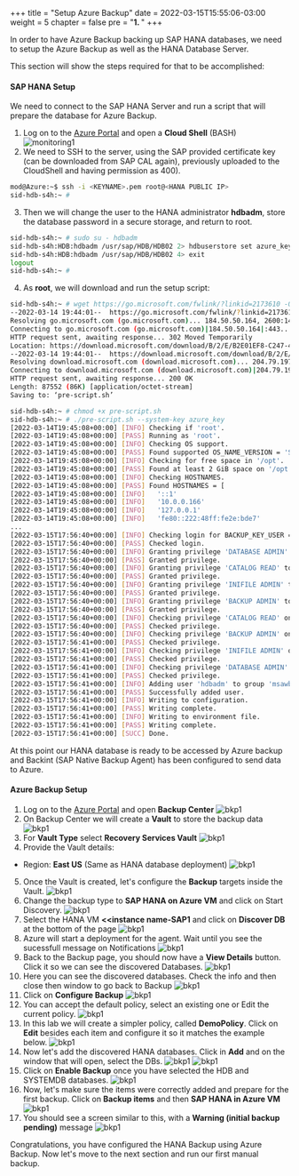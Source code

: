 +++
title = "Setup Azure Backup"
date = 2022-03-15T15:55:06-03:00
weight = 5
chapter = false
pre = "<b>1. </b>"
+++

In order to have Azure Backup backing up SAP HANA databases, we need to setup the Azure Backup as well as the HANA Database Server.

This section will show the steps required for that to be accomplished:

#### SAP HANA Setup

We need to connect to the SAP HANA Server and run a script that will prepare the database for Azure Backup. 

1. Log on to the [Azure Portal](https://portal.azure.com) and open a **Cloud Shell** (BASH)
![monitoring1](/images/ba00.png?height=100px) 
2. We need to SSH to the server, using the SAP provided certificate key (can be downloaded from SAP CAL again), previously uploaded to the CloudShell and having permission as 400). 
```bash
mod@Azure:~$ ssh -i <KEYNAME>.pem root@<HANA PUBLIC IP>
sid-hdb-s4h:~ # 
```
3. Then we will change the user to the HANA administrator **hdbadm**, store the database password in a secure storage, and return to root. 
```bash
sid-hdb-s4h:~ # sudo su - hdbadm
sid-hdb-s4h:HDB:hdbadm /usr/sap/HDB/HDB02 2> hdbuserstore set azure_key localhost:30213 SYSTEM '<YOUR SAP DEFINED PASSWORD>'
sid-hdb-s4h:HDB:hdbadm /usr/sap/HDB/HDB02 4> exit
logout
sid-hdb-s4h:~ # 
```
4. As **root**, we will download and run the setup script: 
```bash
sid-hdb-s4h:~ # wget https://go.microsoft.com/fwlink/?linkid=2173610 -O pre-script.sh
--2022-03-14 19:44:01--  https://go.microsoft.com/fwlink/?linkid=2173610
Resolving go.microsoft.com (go.microsoft.com)... 184.50.50.164, 2600:1408:c400:e82::2c1a, 2600:1408:c400:e80::2c1a
Connecting to go.microsoft.com (go.microsoft.com)|184.50.50.164|:443... connected.
HTTP request sent, awaiting response... 302 Moved Temporarily
Location: https://download.microsoft.com/download/B/2/E/B2E01EF8-C247-42A6-BCC7-E45B78F20C99/msawb-plugin-config-com-sap-hana.sh [following]
--2022-03-14 19:44:01--  https://download.microsoft.com/download/B/2/E/B2E01EF8-C247-42A6-BCC7-E45B78F20C99/msawb-plugin-config-com-sap-hana.sh
Resolving download.microsoft.com (download.microsoft.com)... 204.79.197.219
Connecting to download.microsoft.com (download.microsoft.com)|204.79.197.219|:443... connected.
HTTP request sent, awaiting response... 200 OK
Length: 87552 (86K) [application/octet-stream]
Saving to: ‘pre-script.sh’

sid-hdb-s4h:~ # chmod +x pre-script.sh
sid-hdb-s4h:~ # ./pre-script.sh --system-key azure_key 
[2022-03-14T19:45:08+00:00] [INFO] Checking if 'root'.
[2022-03-14T19:45:08+00:00] [PASS] Running as 'root'.
[2022-03-14T19:45:08+00:00] [INFO] Checking OS support.
[2022-03-14T19:45:08+00:00] [PASS] Found supported OS_NAME_VERSION = 'SLES-15.1'.
[2022-03-14T19:45:08+00:00] [INFO] Checking for free space in '/opt'.
[2022-03-14T19:45:08+00:00] [PASS] Found at least 2 GiB space on '/opt'.
[2022-03-14T19:45:08+00:00] [INFO] Checking HOSTNAMES.
[2022-03-14T19:45:08+00:00] [PASS] Found HOSTNAMES = [
[2022-03-14T19:45:08+00:00] [INFO]   '::1'
[2022-03-14T19:45:08+00:00] [INFO]   '10.0.0.166'
[2022-03-14T19:45:08+00:00] [INFO]   '127.0.0.1'
[2022-03-14T19:45:08+00:00] [INFO]   'fe80::222:48ff:fe2e:bde7'
...
[2022-03-15T17:56:40+00:00] [INFO] Checking login for BACKUP_KEY_USER = 'AZUREWLBACKUPHANAUSER'.
[2022-03-15T17:56:40+00:00] [PASS] Checked login.
[2022-03-15T17:56:40+00:00] [INFO] Granting privilege 'DATABASE ADMIN' to 'AZUREWLBACKUPHANAUSER'.
[2022-03-15T17:56:40+00:00] [PASS] Granted privilege.
[2022-03-15T17:56:40+00:00] [INFO] Granting privilege 'CATALOG READ' to 'AZUREWLBACKUPHANAUSER'.
[2022-03-15T17:56:40+00:00] [PASS] Granted privilege.
[2022-03-15T17:56:40+00:00] [INFO] Granting privilege 'INIFILE ADMIN' to 'AZUREWLBACKUPHANAUSER'.
[2022-03-15T17:56:40+00:00] [PASS] Granted privilege.
[2022-03-15T17:56:40+00:00] [INFO] Granting privilege 'BACKUP ADMIN' to 'AZUREWLBACKUPHANAUSER'.
[2022-03-15T17:56:40+00:00] [PASS] Granted privilege.
[2022-03-15T17:56:40+00:00] [INFO] Checking privilege 'CATALOG READ' on 'AZUREWLBACKUPHANAUSER'.
[2022-03-15T17:56:40+00:00] [PASS] Checked privilege.
[2022-03-15T17:56:40+00:00] [INFO] Checking privilege 'BACKUP ADMIN' on 'AZUREWLBACKUPHANAUSER'.
[2022-03-15T17:56:41+00:00] [PASS] Checked privilege.
[2022-03-15T17:56:41+00:00] [INFO] Checking privilege 'INIFILE ADMIN' on 'AZUREWLBACKUPHANAUSER'.
[2022-03-15T17:56:41+00:00] [PASS] Checked privilege.
[2022-03-15T17:56:41+00:00] [INFO] Checking privilege 'DATABASE ADMIN' on 'AZUREWLBACKUPHANAUSER'.
[2022-03-15T17:56:41+00:00] [PASS] Checked privilege.
[2022-03-15T17:56:41+00:00] [INFO] Adding user 'hdbadm' to group 'msawb'.
[2022-03-15T17:56:41+00:00] [PASS] Successfully added user.
[2022-03-15T17:56:41+00:00] [INFO] Writing to configuration.
[2022-03-15T17:56:41+00:00] [PASS] Writing complete.
[2022-03-15T17:56:41+00:00] [INFO] Writing to environment file.
[2022-03-15T17:56:41+00:00] [PASS] Writing complete.
[2022-03-15T17:56:41+00:00] [SUCC] Done.
```
At this point our HANA database is ready to be accessed by Azure backup and Backint (SAP Native Backup Agent) has been configured to send data to Azure. 

#### Azure Backup Setup 

1. Log on to the [Azure Portal](https://portal.azure.com) and open **Backup Center** 
![bkp1](/images/ba01.png?height=200px) 
2. On Backup Center we will create a **Vault** to store the backup data
![bkp1](/images/ba02.png?height=300px) 
3. For **Vault Type** select **Recovery Services Vault** 
![bkp1](/images/ba03.png?height=300px) 
4. Provide the Vault details: 
- Region: **East US** (Same as HANA database deployment)
![bkp1](/images/ba04.png?height=300px) 
5. Once the Vault is created, let's configure the **Backup** targets inside the Vault. 
![bkp1](/images/ba05.png?height=300px) 
6. Change the backup type to **SAP HANA on Azure VM** and click on Start Discovery. 
![bkp1](/images/ba06.png?height=300px) 
7. Select the HANA VM **<<instance name-SAP1** and click on **Discover DB** at the bottom of the page
![bkp1](/images/ba07.png?height=500px) 
8. Azure will start a deployment for the agent. Wait until you see the sucessfull message on Notifications
![bkp1](/images/ba07b.png?height=200px) 
9. Back to the Backup page, you should now have a **View Details** button. Click it so we can see the discovered Databases. 
![bkp1](/images/ba08.png?height=400px) 
10. Here you can see the discovered databases. Check the info and then close then window to go back to Backup
![bkp1](/images/ba09.png) 
11. Click on **Configure Backup**
![bkp1](/images/ba10.png) 
12. You can accept the default policy, select an existing one or Edit the current policy. 
![bkp1](/images/ba11.png)
13. In this lab we will create a simpler policy, called **DemoPolicy**. Click on **Edit** besides each item and configure it so it matches the example below.
![bkp1](/images/ba12.png)
14. Now let's add the discovered HANA databases. Click in **Add** and on the window that will open, select the DBs.
![bkp1](/images/ba13.png)
![bkp1](/images/ba14.png)
15. Click on **Enable Backup** once you have selected the HDB and SYSTEMDB databases. 
![bkp1](/images/ba14b.png?height=50px)
16. Now, let's make sure the items were correctly added and prepare for the first backup. Click on **Backup items** and then **SAP HANA in Azure VM**
![bkp1](/images/ba15.png?height=450px)
17. You should see a screen similar to this, with a **Warning (initial backup pending)** message
![bkp1](/images/ba16.png)

Congratulations, you have configured the HANA Backup using Azure Backup. Now let's move to the next section and run our first manual backup. 

